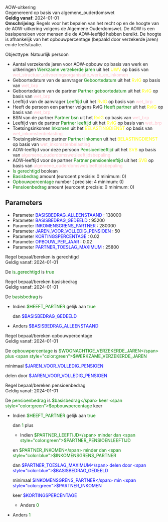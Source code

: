 AOW-uitkering \
Gegenereerd op basis van algemene_ouderdomswet \
**Geldig vanaf**: 2024-01-01 \
**Omschrijving**: Regels voor het bepalen van het recht op en de hoogte van de AOW-uitkering volgens de Algemene Ouderdomswet. De AOW is een basispensioen voor mensen die de AOW-leeftijd hebben bereikt. De hoogte is afhankelijk van het opbouwpercentage (bepaald door verzekerde jaren) en de leefsituatie.


Objecttype: Natuurlijk persoon
- Aantal verzekerde jaren voor AOW-opbouw op basis van werk en uitkeringen <span style="color:green">Werkzame verzekerde jaren</span> uit het <span style="color:yellow"> UWV </span> op basis van <span style="color:pink"> wet_structuur_uitvoeringsorganisatie_werk_en_inkomen </span>
- Geboortedatum van de aanvrager <span style="color:green">Geboortedatum</span> uit het <span style="color:yellow"> RvIG </span> op basis van <span style="color:pink"> wet_brp </span>
- Geboortedatum van de partner <span style="color:green">Partner geboortedatum</span> uit het <span style="color:yellow"> RvIG </span> op basis van <span style="color:pink"> wet_brp </span>
- Leeftijd van de aanvrager <span style="color:green">Leeftijd</span> uit het <span style="color:yellow"> RvIG </span> op basis van <span style="color:pink"> wet_brp </span>
- Heeft de persoon een partner volgens RvIG <span style="color:green">Heeft partner</span> uit het <span style="color:yellow"> RvIG </span> op basis van <span style="color:pink"> wet_brp </span>
- BSN van de partner <span style="color:green">Partner bsn</span> uit het <span style="color:yellow"> RvIG </span> op basis van <span style="color:pink"> wet_brp </span>
- Leeftijd van de partner <span style="color:green">Partner leeftijd</span> uit het <span style="color:yellow"> RvIG </span> op basis van <span style="color:pink"> wet_brp </span>
- Toetsingsinkomen <span style="color:green">Inkomen</span> uit het <span style="color:yellow"> BELASTINGDIENST </span> op basis van <span style="color:pink"> wet_inkomstenbelasting </span>
- Toetsingsinkomen partner <span style="color:green">Partner inkomen</span> uit het <span style="color:yellow"> BELASTINGDIENST </span> op basis van <span style="color:pink"> wet_inkomstenbelasting </span>
- AOW-leeftijd voor deze persoon <span style="color:green">Pensioenleeftijd</span> uit het <span style="color:yellow"> SVB </span> op basis van <span style="color:pink"> algemene_ouderdomswet/leeftijdsbepaling </span>
- AOW-leeftijd voor de partner <span style="color:green">Partner pensioenleeftijd</span> uit het <span style="color:yellow"> SVB </span> op basis van <span style="color:pink"> algemene_ouderdomswet/leeftijdsbepaling </span>
- <span style="color:green">Is gerechtigd</span> boolean
- <span style="color:green">Basisbedrag</span> amount (eurocent precisie: 0 minimum: 0)
- <span style="color:green">Opbouwpercentage</span> number ( precisie: 4 minimum: 0)
- <span style="color:green">Pensioenbedrag</span> amount (eurocent precisie: 0 minimum: 0)

## Parameters ##
- Parameter <span style="color:blue">BASISBEDRAG_ALLEENSTAAND</span> : 138000
- Parameter <span style="color:blue">BASISBEDRAG_GEDEELD</span> : 95200
- Parameter <span style="color:blue">INKOMENSGRENS_PARTNER</span> : 280000
- Parameter <span style="color:blue">JAREN_VOOR_VOLLEDIG_PENSIOEN</span> : 50
- Parameter <span style="color:blue">KORTINGSPERCENTAGE</span> : 0.02
- Parameter <span style="color:blue">OPBOUW_PER_JAAR</span> : 0.02
- Parameter <span style="color:blue">PARTNER_TOESLAG_MAXIMUM</span> : 25800


Regel bepaal/bereken is gerechtigd \
Geldig vanaf: 2024-01-01

De <span style="color: green">is_gerechtigd</span> is
<span style="color:green">true</span>


Regel bepaal/bereken basisbedrag \
Geldig vanaf: 2024-01-01

De <span style="color: green">basisbedrag</span> is

  - Indien <span style="color:green">$HEEFT_PARTNER</span> gelijk aan <span style="color:green">true</span>
  
  
    dan <span style="color:blue">$BASISBEDRAG_GEDEELD</span>
  
	
  - Anders <span style="color:blue">$BASISBEDRAG_ALLEENSTAAND</span>
  
	

Regel bepaal/bereken opbouwpercentage \
Geldig vanaf: 2024-01-01

De <span style="color: green">opbouwpercentage</span> is
<span style="color:green">$WOONACHTIGE_VERZEKERDE_JAREN</span> plus <span style="color:green">$WERKZAME_VERZEKERDE_JAREN</span>

 minimaal <span style="color:blue">$JAREN_VOOR_VOLLEDIG_PENSIOEN</span>

 delen door <span style="color:blue">$JAREN_VOOR_VOLLEDIG_PENSIOEN</span>


Regel bepaal/bereken pensioenbedrag \
Geldig vanaf: 2024-01-01

De <span style="color: green">pensioenbedrag</span> is
<span style="color:green">$basisbedrag</span> keer <span style="color:green">$opbouwpercentage</span> keer 
  - Indien <span style="color:green">$HEEFT_PARTNER</span> gelijk aan <span style="color:green">true</span>
  
  
    dan <span style="color:green">1</span> plus 
    - Indien <span style="color:green">$PARTNER_LEEFTIJD</span> minder dan <span style="color:green">$PARTNER_PENSIOENLEEFTIJD</span>
    
     en <span style="color:green">$PARTNER_INKOMEN</span> minder dan <span style="color:blue">$INKOMENSGRENS_PARTNER</span>
    
    
    
    
      dan <span style="color:blue">$PARTNER_TOESLAG_MAXIMUM</span> delen door <span style="color:blue">$BASISBEDRAG_GEDEELD</span>
    
     minimaal <span style="color:blue">$INKOMENSGRENS_PARTNER</span> min <span style="color:green">$PARTNER_INKOMEN</span>
    
     keer <span style="color:blue">$KORTINGSPERCENTAGE</span>
    
    
    
    
  	
    - Anders <span style="color:green">0</span>
    
  	
  
  
  
	
  - Anders <span style="color:green">1</span>
  
	



